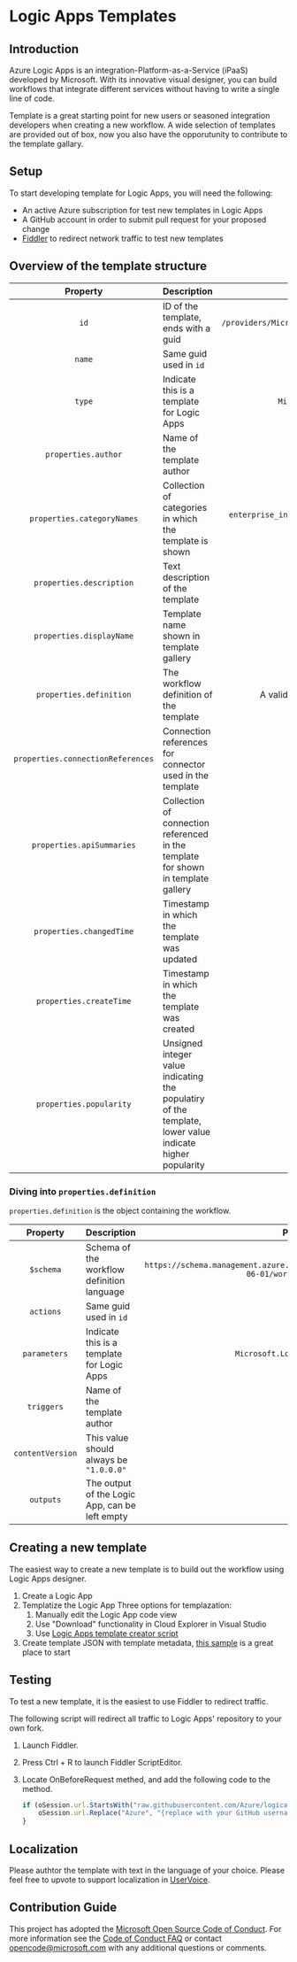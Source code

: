 # Logic Apps Templates

## Introduction
Azure Logic Apps is an integration-Platform-as-a-Service (iPaaS) developed by Microsoft. With its innovative visual designer, you can build workflows that integrate different services without having to write a single line of code.

Template is a great starting point for new users or seasoned integration developers when creating a new workflow. A wide selection of templates are provided out of box, now you also have the opporutunity to contribute to the template gallary.

## Setup
To start developing template for Logic Apps, you will need the following:

* An active Azure subscription for test new templates in Logic Apps
* A GitHub account in order to submit pull request for your proposed change
* [Fiddler](http://www.telerik.com/fiddler) to redirect network traffic to test new templates

## Overview of the template structure

| Property                          | Description                                              | Possible Value  |
|:---------------------------------:| -------------------------------------------------------- |:---------------:|
| `id`                              | ID of the template, ends with a guid                     | `/providers/Microsoft.Logic/galleries/public/templates/{guid}` |
| `name`                            | Same guid used in `id`                                   | `{guid}` |
| `type`                            | Indicate this is a template for Logic Apps               | `Microsoft.Logic/galleries/templates` |
| `properties.author`               | Name of the template author                              | String |
| `properties.categoryNames`        | Collection of categories in which the template is shown  | `enterprise_integration`, `general`, `producitivity`, `social`, `sync`,  `schedule` |
| `properties.description`          | Text description of the template                         | String | 
| `properties.displayName`          | Template name shown in template gallery                  | String |
| `properties.definition`           | The workflow definition of the template                  | A valid JSON object representing the workflow |
| `properties.connectionReferences` | Connection references for connector used in the template | |
| `properties.apiSummaries`         | Collection of connection referenced in the template for shown in template gallery | |
| `properties.changedTime`          | Timestamp in which the template was updated              | DateTime |
| `properties.createTime`           | Timestamp in which the template was created              | DateTime |
| `properties.popularity`           | Unsigned integer value indicating the populatiry of the template, lower value indicate higher popularity | Unsigned int |

### Diving into `properties.definition`
`properties.definition` is the object containing the workflow.

| Property         | Description                                | Possible Value  |
|:----------------:| ------------------------------------------ |:---------------:|
| `$schema`        | Schema of the workflow definition language | `https://schema.management.azure.com/providers/Microsoft.Logic/schemas/2016-06-01/workflowdefinition.json#` |
| `actions`        | Same guid used in `id`                     | `{guid}` |
| `parameters`     | Indicate this is a template for Logic Apps | `Microsoft.Logic/galleries/templates` |
| `triggers`       | Name of the template author                | String |
| `contentVersion` | This value should always be `"1.0.0.0"`    | `"1.0.0.0"` |
| `outputs`        | The output of the Logic App, can be left empty |  | 

## Creating a new template
The easiest way to create a new template is to build out the workflow using Logic Apps designer. 
1. Create a Logic App
1. Templatize the Logic App
    Three options for templazation:
    1. Manually edit the Logic App code view
    1. Use "Download" functionality in Cloud Explorer in Visual Studio
    1. Use [Logic Apps template creator script](https://github.com/logicappsio/LogicAppTemplateCreator)
1. Create template JSON with template metadata, [this sample](sample.json) is a great place to start

## Testing
To test a new template, it is the easiest to use Fiddler to redirect traffic.

The following script will redirect all traffic to Logic Apps' repository to your own fork.

1. Launch Fiddler.
1. Press Ctrl + R to launch Fiddler ScriptEditor.
1. Locate OnBeforeRequest methed, and add the following code to the method.

    ```javascript
    if (oSession.url.StartsWith("raw.githubusercontent.com/Azure/logicapps")) {
        oSession.url.Replace("Azure", "{replace with your GitHub username}");
    }

## Localization
Please authtor the template with text in the language of your choice. Please feel free to upvote to support localization in [UserVoice](https://feedback.azure.com/forums/287593-logic-apps/suggestions/20495815-support-localization-for-public-templates).

## Contribution Guide
This project has adopted the [Microsoft Open Source Code of Conduct](https://opensource.microsoft.com/codeofconduct/). For more information see the [Code of Conduct FAQ](https://opensource.microsoft.com/codeofconduct/faq/) or contact [opencode@microsoft.com](mailto:opencode@microsoft.com) with any additional questions or comments.
